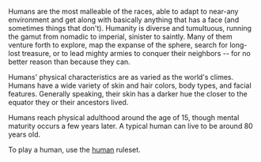 Humans are the most malleable of the races, able to adapt to near-any environment and get along with basically anything that has a face (and sometimes things that don't). Humanity is diverse and tumultuous, running the gamut from nomadic to imperial, sinister to saintly. Many of them venture forth to explore, map the expanse of the sphere, search for long-lost treasure, or to lead mighty armies to conquer their neighbors -- for no better reason than because they can.

Humans' physical characteristics are as varied as the world's climes. Humans have a wide variety of skin and hair colors, body types, and facial features. Generally speaking, their skin has a darker hue the closer to the equator they or their ancestors lived.

Humans reach physical adulthood around the age of 15, though mental maturity occurs a few years later. A typical human can live to be around 80 years old.

To play a human, use the [human](https://2e.aonprd.com/Ancestries.aspx?ID=6) ruleset.
